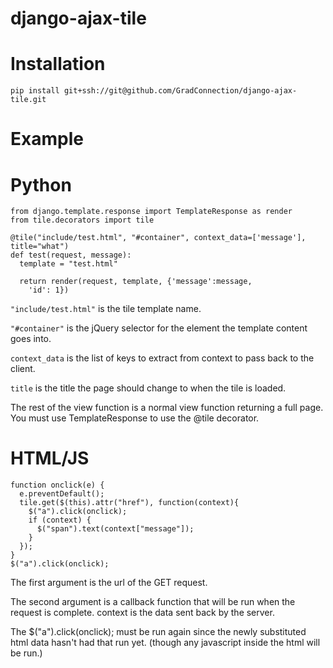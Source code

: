 django-ajax-tile
================

Installation
============

    pip install git+ssh://git@github.com/GradConnection/django-ajax-tile.git

Example
=======

Python
======
    from django.template.response import TemplateResponse as render
    from tile.decorators import tile

    @tile("include/test.html", "#container", context_data=['message'], title="what")
    def test(request, message):
      template = "test.html"

      return render(request, template, {'message':message,
        'id': 1})

```"include/test.html"``` is the tile template name.

```"#container"``` is the jQuery selector for the element the template content goes 
into.

```context_data``` is the list of keys to extract from context to pass back to the client.

```title``` is the title the page should change to when the tile is loaded.

The rest of the view function is a normal view function returning a full page.
You must use TemplateResponse to use the @tile decorator.

HTML/JS
=======

    function onclick(e) {
      e.preventDefault();
      tile.get($(this).attr("href"), function(context){
        $("a").click(onclick);
        if (context) {
          $("span").text(context["message"]);
        }
      });
    }
    $("a").click(onclick);


The first argument is the url of the GET request.

The second argument is a callback function that will be run when the request is complete. context is the data sent back by the server.

The $("a").click(onclick); must be run again since the newly substituted html data hasn't had that run yet. (though any javascript inside the html will be run.)
